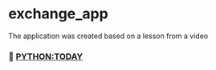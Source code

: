 # exchange_app

The application was created based on a lesson from a video

### 🎥 [PYTHON:TODAY](https://www.youtube.com/c/PythonToday/videos)
